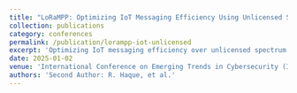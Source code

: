 ```yaml
---
title: "LoRaMPP: Optimizing IoT Messaging Efficiency Using Unlicensed Spectrum"
collection: publications
category: conferences
permalink: /publication/lorampp-iot-unlicensed
excerpt: 'Optimizing IoT messaging efficiency over unlicensed spectrum.'
date: 2025-01-02
venue: 'International Conference on Emerging Trends in Cybersecurity (ICETCS 2025, UK) — Accepted'
authors: 'Second Author: R. Haque, et al.'
---
```

